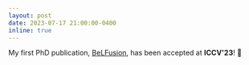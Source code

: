 ```yaml
---
layout: post
date: 2023-07-17 21:00:00-0400
inline: true
---
```


My first PhD publication, <a href="https://barquerogerman.github.io/BeLFusion/" target="_blank">BeLFusion</a>, has been accepted at <b>ICCV'23</b>! 🎉
